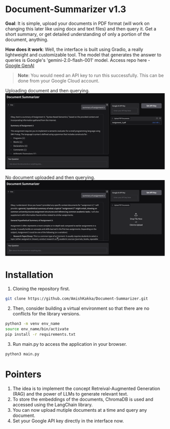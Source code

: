 # Document-Summarizer v1.3

**Goal**: It is simple, upload your documents in PDF format (will work on changing this later like using docx and text files) and then query it. Get a short summary, or get detailed understanding of only a portion of the document, anything.

**How does it work**: Well, the interface is built using Gradio, a really lightweight and customizable tool. The model that generates the answer to queries is Google's 'gemini-2.0-flash-001' model. Access repo here - [Google GenAI](https://github.com/googleapis/python-genai)

> **Note**: You would need an API key to run this successfully. This can be done from your Google Cloud account.

Uploading document and then querying.
![Application page](./imgs/interface1.png "Document uploaded and querying.")

No document uploaded and then querying.
![Application page](./imgs/interface2.png "No document uploaded and then querying.")

# **Installation**  

1. Cloning the repository first.

```sh 
git clone https://github.com/AmishKakka/Document-Summarizer.git
```

2. Then, consider building a virtual environment so that there are no conflicts for the library versions.
```sh
python3 -m venv env_name
source env_name/bin/activate
pip install -r requirements.txt
```

3. Run main.py to access the application in your browser. 
```sh
python3 main.py
```

# **Pointers** 
1. The idea is to implement the concept Retreival-Augmented Generation (RAG) and the power of LLMs to generate relevant text.
2. To store the embeddings of the documents, ChromaDB is used and accessed using the LangChain library.
3. You can now upload mutiple documents at a time and query any document.
4. Set your Google API key directly in the interface now.